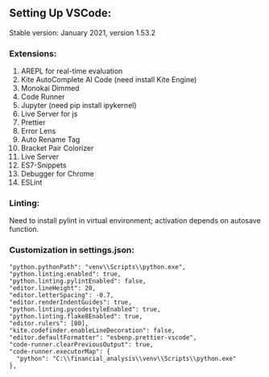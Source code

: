 ## Setting Up VSCode:
Stable version: January 2021, version 1.53.2 

### Extensions:
1) AREPL for real-time evaluation
2) Kite AutoComplete AI Code (need install Kite Engine)
3) Monokai Dimmed
4) Code Runner
5) Jupyter (need pip install ipykernel)
6) Live Server for js
7) Prettier
8) Error Lens
9) Auto Rename Tag
10) Bracket Pair Colorizer
11) Live Server
12) ES7-Snippets
13) Debugger for Chrome
14) ESLint

### Linting:
Need to install pylint in virtual environment; activation depends on autosave function. 

### Customization in settings.json:
```
"python.pythonPath": "venv\\Scripts\\python.exe",
"python.linting.enabled": true,
"python.linting.pylintEnabled": false,
"editor.lineHeight": 20,
"editor.letterSpacing": -0.7,
"editor.renderIndentGuides": true,
"python.linting.pycodestyleEnabled": true,
"python.linting.flake8Enabled": true,
"editor.rulers": [80],
"kite.codefinder.enableLineDecoration": false,
"editor.defaultFormatter": "esbenp.prettier-vscode",
"code-runner.clearPreviousOutput": true,
"code-runner.executorMap": {
  "python": "C:\\financial_analysis\\venv\\Scripts\\python.exe"
},
```
